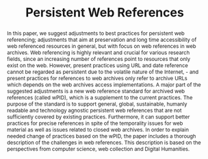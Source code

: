 ---
abstract: In this paper, we suggest adjustments to best practices for persistent web
  referencing; adjustments that aim at preservation and long time accessibility of
  web referenced resources in general, but with focus on web references in web archives.
  Web referencing is highly relevant and crucial for various research fields, since
  an increasing number of references point to resources that only exist on the web.
  However, present practices using URL and date reference cannot be regarded as persistent
  due to the volatile nature of the Internet, - and present practices for references
  to web archives only refer to archive URLs which depends on the web archives access
  implementations. A major part of the suggested adjustments is a new web reference
  standard for archived web references (called wPID), which is a supplement to the
  current practices. The purpose of the standard is to support general, global, sustainable,
  humanly readable and technology agnostic persistent web references that are not
  sufficiently covered by existing practices. Furthermore, it can support better practices
  for precise references in spite of the temporality issues for web material as well
  as issues related to closed web archives. In order to explain needed change of practices
  based on the wPID, the paper includes a thorough description of the challenges in
  web references. This description is based on the perspectives from computer science,
  web collection and Digital Humanities.
creators:
- Zierau, Eld
- Kromann, Thomas Hvid
- Nyvang, Caroline
date: null
document_url: https://services.phaidra.univie.ac.at/api/object/o:502833/download
grand_parent: iPRES
institutions: []
keywords: []
landing_page_url: https://phaidra.univie.ac.at/o:502833
language: eng
layout: publication
license: CC BY-NC-SA 3.0 AT
notes_url: null
parent: iPRES 2016
publication_type: paper
size: 547119
slides_url: null
source_name: iPRES
title: Persistent Web References
year: 2016
---
